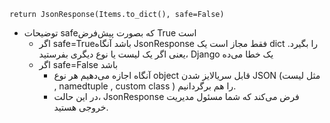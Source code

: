 ```
return JsonResponse(Items.to_dict(), safe=False)
```

* توضیحات safeکه بصورت پیش‌فرض True است
    * اگر safe=Trueباشد آنگاه JsonResponse فقط مجاز است یک dict را بگیرد. یعنی اگر یک لیست یا نوع دیگری بفرستید، Django یک خطا می‌ده
    * اگر safe=False باشد
        * آنگاه اجازه می‌دهیم هر نوع object قابل سریالایز شدن JSON (مثل لیست , namedtuple , custom class ) را هم برگردانیم.
        * در این حالت، JsonResponse فرض می‌کند که شما مسئول مدیریت خروجی هستید.
